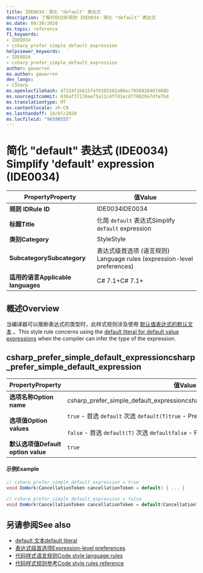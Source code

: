 ```yaml
---
title: IDE0034：简化 "default" 表达式
description: 了解代码分析规则 IDE0034：简化 "default" 表达式
ms.date: 09/30/2020
ms.topic: reference
f1_keywords:
- IDE0034
- csharp_prefer_simple_default_expression
helpviewer_keywords:
- IDE0034
- csharp_prefer_simple_default_expression
author: gewarren
ms.author: gewarren
dev_langs:
- CSharp
ms.openlocfilehash: 47324f1b615f4f6385382a06ec7058828407d88b
ms.sourcegitcommit: 636af37170ae75a11c4f7d1ecd770820e7dfe7bd
ms.translationtype: MT
ms.contentlocale: zh-CN
ms.lasthandoff: 10/07/2020
ms.locfileid: "96590555"
---
```

# <a name="simplify-default-expression-ide0034"></a><span data-ttu-id="9bdfc-103">简化 "default" 表达式 (IDE0034) </span><span class="sxs-lookup"><span data-stu-id="9bdfc-103">Simplify 'default' expression (IDE0034)</span></span>

|<span data-ttu-id="9bdfc-104">Property</span><span class="sxs-lookup"><span data-stu-id="9bdfc-104">Property</span></span>|<span data-ttu-id="9bdfc-105">值</span><span class="sxs-lookup"><span data-stu-id="9bdfc-105">Value</span></span>|
|-|-|
| <span data-ttu-id="9bdfc-106">**规则 ID**</span><span class="sxs-lookup"><span data-stu-id="9bdfc-106">**Rule ID**</span></span> | <span data-ttu-id="9bdfc-107">IDE0034</span><span class="sxs-lookup"><span data-stu-id="9bdfc-107">IDE0034</span></span> |
| <span data-ttu-id="9bdfc-108">**标题**</span><span class="sxs-lookup"><span data-stu-id="9bdfc-108">**Title**</span></span> | <span data-ttu-id="9bdfc-109">化简 `default` 表达式</span><span class="sxs-lookup"><span data-stu-id="9bdfc-109">Simplify `default` expression</span></span> |
| <span data-ttu-id="9bdfc-110">**类别**</span><span class="sxs-lookup"><span data-stu-id="9bdfc-110">**Category**</span></span> | <span data-ttu-id="9bdfc-111">Style</span><span class="sxs-lookup"><span data-stu-id="9bdfc-111">Style</span></span> |
| <span data-ttu-id="9bdfc-112">**Subcategory**</span><span class="sxs-lookup"><span data-stu-id="9bdfc-112">**Subcategory**</span></span> | <span data-ttu-id="9bdfc-113">表达式级首选项 (语言规则) </span><span class="sxs-lookup"><span data-stu-id="9bdfc-113">Language rules (expression-level preferences)</span></span> |
| <span data-ttu-id="9bdfc-114">**适用的语言**</span><span class="sxs-lookup"><span data-stu-id="9bdfc-114">**Applicable languages**</span></span> | <span data-ttu-id="9bdfc-115">C# 7.1+</span><span class="sxs-lookup"><span data-stu-id="9bdfc-115">C# 7.1+</span></span> |

## <a name="overview"></a><span data-ttu-id="9bdfc-116">概述</span><span class="sxs-lookup"><span data-stu-id="9bdfc-116">Overview</span></span>

<span data-ttu-id="9bdfc-117">当编译器可以推断表达式的类型时，此样式规则涉及使用 [默认值表达式的默认文本](../../../csharp/language-reference/operators/default.md#default-literal) 。</span><span class="sxs-lookup"><span data-stu-id="9bdfc-117">This style rule concerns using the [default literal for default value expressions](../../../csharp/language-reference/operators/default.md#default-literal) when the compiler can infer the type of the expression.</span></span>

## <a name="csharp_prefer_simple_default_expression"></a><span data-ttu-id="9bdfc-118">csharp_prefer_simple_default_expression</span><span class="sxs-lookup"><span data-stu-id="9bdfc-118">csharp_prefer_simple_default_expression</span></span>

|<span data-ttu-id="9bdfc-119">Property</span><span class="sxs-lookup"><span data-stu-id="9bdfc-119">Property</span></span>|<span data-ttu-id="9bdfc-120">值</span><span class="sxs-lookup"><span data-stu-id="9bdfc-120">Value</span></span>|
|-|-|
| <span data-ttu-id="9bdfc-121">**选项名称**</span><span class="sxs-lookup"><span data-stu-id="9bdfc-121">**Option name**</span></span> | <span data-ttu-id="9bdfc-122">csharp_prefer_simple_default_expression</span><span class="sxs-lookup"><span data-stu-id="9bdfc-122">csharp_prefer_simple_default_expression</span></span>
| <span data-ttu-id="9bdfc-123">**选项值**</span><span class="sxs-lookup"><span data-stu-id="9bdfc-123">**Option values**</span></span> | <span data-ttu-id="9bdfc-124">`true` - 首选 `default` 次选 `default(T)`</span><span class="sxs-lookup"><span data-stu-id="9bdfc-124">`true` - Prefer `default` over `default(T)`</span></span><br /><br /><span data-ttu-id="9bdfc-125">`false` - 首选 `default(T)` 次选 `default`</span><span class="sxs-lookup"><span data-stu-id="9bdfc-125">`false` - Prefer `default(T)` over `default`</span></span> |
| <span data-ttu-id="9bdfc-126">**默认选项值**</span><span class="sxs-lookup"><span data-stu-id="9bdfc-126">**Default option value**</span></span> | `true` |

#### <a name="example"></a><span data-ttu-id="9bdfc-127">示例</span><span class="sxs-lookup"><span data-stu-id="9bdfc-127">Example</span></span>

```csharp
// csharp_prefer_simple_default_expression = true
void DoWork(CancellationToken cancellationToken = default) { ... }

// csharp_prefer_simple_default_expression = false
void DoWork(CancellationToken cancellationToken = default(CancellationToken)) { ... }
```

## <a name="see-also"></a><span data-ttu-id="9bdfc-128">另请参阅</span><span class="sxs-lookup"><span data-stu-id="9bdfc-128">See also</span></span>

- [<span data-ttu-id="9bdfc-129">default 文本</span><span class="sxs-lookup"><span data-stu-id="9bdfc-129">default literal</span></span>](../../../csharp/language-reference/operators/default.md#default-literal)
- [<span data-ttu-id="9bdfc-130">表达式级首选项</span><span class="sxs-lookup"><span data-stu-id="9bdfc-130">Expression-level preferences</span></span>](expression-level-preferences.md)
- [<span data-ttu-id="9bdfc-131">代码样式语言规则</span><span class="sxs-lookup"><span data-stu-id="9bdfc-131">Code style language rules</span></span>](language-rules.md)
- [<span data-ttu-id="9bdfc-132">代码样式规则参考</span><span class="sxs-lookup"><span data-stu-id="9bdfc-132">Code style rules reference</span></span>](index.md)
